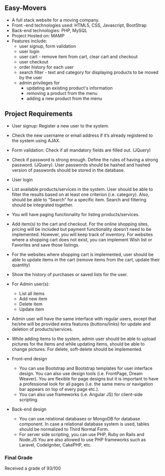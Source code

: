 ## Easy-Movers
* A full stack website for a moving company.
* Front -end technologies used: HTML5, CSS, Javascript, BootStrap
* Back-end technologies: PHP, MySQL
* Project Hosted on: MAMP
* Features include:
  * user signup, form validation
  * user login 
  * user cart - remove item from cart, clear cart and checkout
  * user checkout
  * order history for each user
  * search filter - text and category for displaying products to be moved by the user
  * admin privileges for 
    * updating an existing product's information
    * removing a product from the menu
    * adding a new product from the menu


## Project Requirements
* User signup: Register a new user to the system. 
*	Check the new username or email address if it’s already registered to the system using AJAX. 
*	Form validation: Check if all mandatory fields are filled out. (JQuery)
*	Check if password is strong enough. Define the rules of having a strong password. (JQuery). User passwords should be hashed and hashed version of passwords should be stored in the database.
*	User login
*	List available products/services in the system. User should be able to filter the results based on at least one criterion (i.e. category). Also, should be able to “Search” for a specific item.  Search and filtering should be integrated together.
*	You will have paging functionality for listing products/services.
*	Add item(s) to the cart and checkout. For the online shopping sites, pricing will be included but payment functionality doesn’t need to be implemented. However, you will keep track of inventory. For websites where a shopping cart does not exist, you can implement Wish list or Favorites and save those listings.
*	For the websites where shopping cart is implemented, user should be able to update items in the cart (remove items from the cart, update their quantity)
*	Show the history of purchases or saved lists for the user.
* For Admin user(s):
  *	List all items
  *	Add new item
  *	Delete item
  *	Update item

* Admin user will have the same interface with regular users, except that he/she will be provided extra features (buttons/links) for update and deletion of products/services.

* While adding items to the system, admin user should be able to upload pictures for the items and while updating items, should be able to change pictures. For delete, soft-delete should be implemented.

* Front-end design
  * You can use Bootstrap and Bootstrap templates for user interface design. You can also use design tools (i.e. FrontPage,       Dream Weaver). You are flexible for page designs but it is important to have a professional look for all pages (i.e. the      same menu or navigation bar appears on top of every page etc.). 
  * You can also use frameworks (i.e. Angular JS) for client-side scripting.


* Back-end design
  * You can use relational databases or MongoDB for database component. In case a relational database system is used, tables        should be normalized to Third Normal Form.
  * For server side scripting, you can use PHP, Ruby on Rails and Node.JS You are also allowed to use PHP frameworks such as Laravel, CodeIgniter, CakePHP, etc. 
  
### Final Grade
Received a grade of 93/100
